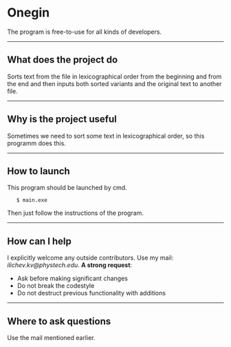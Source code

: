 # Onegin
The program is free-to-use for all kinds of developers.

***
## What does the project do
Sorts text from the file in lexicographical order from the beginning and from the end and then inputs both sorted variants and the original text to another file.

***
## Why is the project useful
Sometimes we need to sort some text in lexicographical order, so this programm does this.

***
## How to launch
This program should be launched by cmd.

```$ g++ main.cpp Onegin.cpp Sorting.cpp -o main.exe
   $ main.exe  
```
Then just follow the instructions of the program.
***
## How can I help
I explicitly welcome any outside contributors. Use my mail: _ilichev.kv@phystech.edu_.
__A strong request__:
- Ask before making significant changes
- Do not break the codestyle
- Do not destruct previous functionality with additions

***
## Where to ask questions
Use the mail mentioned earlier.
